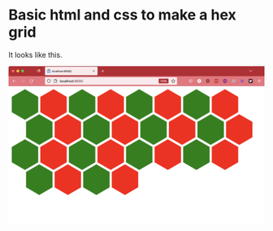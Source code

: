 # Basic html and css to make a hex grid

It looks like this.

![hex Grid](sample.png "Sample hex grid")
